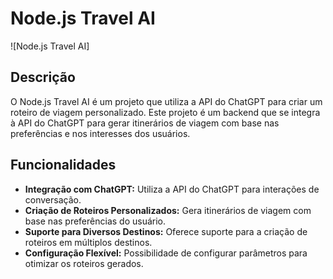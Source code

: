# Node.js Travel AI

![Node.js Travel AI]

## Descrição

O Node.js Travel AI é um projeto que utiliza a API do ChatGPT para criar um roteiro de viagem personalizado. Este projeto é um backend que se integra à API do ChatGPT para gerar itinerários de viagem com base nas preferências e nos interesses dos usuários.

## Funcionalidades

- **Integração com ChatGPT:** Utiliza a API do ChatGPT para interações de conversação.
- **Criação de Roteiros Personalizados:** Gera itinerários de viagem com base nas preferências do usuário.
- **Suporte para Diversos Destinos:** Oferece suporte para a criação de roteiros em múltiplos destinos.
- **Configuração Flexível:** Possibilidade de configurar parâmetros para otimizar os roteiros gerados.
